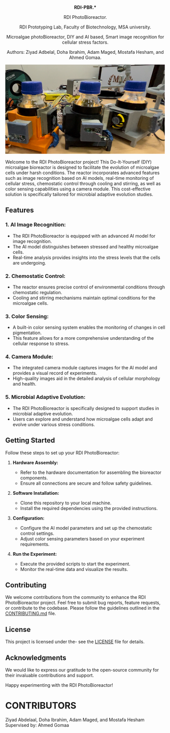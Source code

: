 
**<p align="center"> RDI-PBR.*</p>**
<p align="center"> RDI PhotoBioreactor. </p>
<p align="center"> RDI Prototyping Lab, Faculty of Biotechnology, MSA university. </p>
<p align="center"> Microalgae photoBioreactor, DIY and AI based, Smart image recognition for cellular stress factors. </p>
<p align="center"> Authors: Ziyad Adbelal, Doha Ibrahim, Adam Maged, Mostafa Hesham, and  Ahmed Gomaa. </p>
 
<p align="center"> 
<img src= "6-pbr.png"> 
</p>

Welcome to the RDI PhotoBioreactor project! This Do-It-Yourself (DIY) microalgae bioreactor is designed to facilitate the evolution of microalgae cells under harsh conditions. The reactor incorporates advanced features such as image recognition based on AI models, real-time monitoring of cellular stress, chemostatic control through cooling and stirring, as well as color sensing capabilities using a camera module. This cost-effective solution is specifically tailored for microbial adaptive evolution studies.

## Features

### 1. **AI Image Recognition:**
   - The RDI PhotoBioreactor is equipped with an advanced AI model for image recognition.
   - The AI model distinguishes between stressed and healthy microalgae cells.
   - Real-time analysis provides insights into the stress levels that the cells are undergoing.

### 2. **Chemostatic Control:**
   - The reactor ensures precise control of environmental conditions through chemostatic regulation.
   - Cooling and stirring mechanisms maintain optimal conditions for the microalgae cells.

### 3. **Color Sensing:**
   - A built-in color sensing system enables the monitoring of changes in cell pigmentation.
   - This feature allows for a more comprehensive understanding of the cellular response to stress.

### 4. **Camera Module:**
   - The integrated camera module captures images for the AI model and provides a visual record of experiments.
   - High-quality images aid in the detailed analysis of cellular morphology and health.

### 5. **Microbial Adaptive Evolution:**
   - The RDI PhotoBioreactor is specifically designed to support studies in microbial adaptive evolution.
   - Users can explore and understand how microalgae cells adapt and evolve under various stress conditions.

## Getting Started

Follow these steps to set up your RDI PhotoBioreactor:

1. **Hardware Assembly:**
   - Refer to the hardware documentation for assembling the bioreactor components.
   - Ensure all connections are secure and follow safety guidelines.

2. **Software Installation:**
   - Clone this repository to your local machine.
   - Install the required dependencies using the provided instructions.

3. **Configuration:**
   - Configure the AI model parameters and set up the chemostatic control settings.
   - Adjust color sensing parameters based on your experiment requirements.

4. **Run the Experiment:**
   - Execute the provided scripts to start the experiment.
   - Monitor the real-time data and visualize the results.

## Contributing

We welcome contributions from the community to enhance the RDI PhotoBioreactor project. Feel free to submit bug reports, feature requests, or contribute to the codebase. Please follow the guidelines outlined in the [CONTRIBUTING.md](CONTRIBUTING.md) file.

## License

This project is licensed under the- see the [LICENSE](LICENSE) file for details.

## Acknowledgments

We would like to express our gratitude to the open-source community for their invaluable contributions and support.

Happy experimenting with the RDI PhotoBioreactor!

# CONTRIBUTORS 
Ziyad Abdelaal, 
Doha Ibrahim,
Adam Maged, and
Mostafa Hesham 
Supervised by: Ahmed Gomaa
